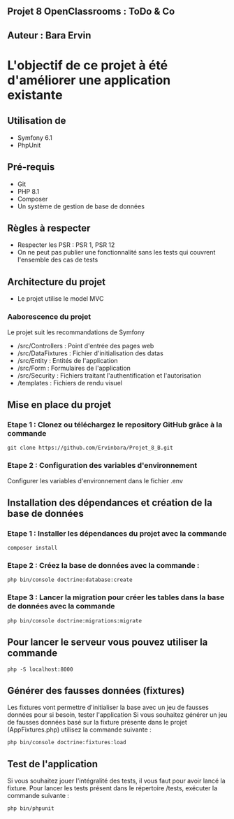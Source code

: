 ## Projet 8 OpenClassrooms : ToDo & Co

## Auteur : Bara Ervin

# L'objectif de ce projet à été d'améliorer une application existante

## Utilisation de 
*  Symfony 6.1
*  PhpUnit
## Pré-requis 
*  Git
*  PHP 8.1
*  Composer
*  Un système de gestion de base de données

## Règles à respecter
*  Respecter les PSR : PSR 1, PSR 12
*  On ne peut pas publier une fonctionnalité sans les tests qui couvrent l'ensemble des cas de tests  

## Architecture du projet
* Le projet utilise le model MVC
### Aaborescence du projet
Le projet suit les recommandations de Symfony
* /src/Controllers : Point d'entrée des pages web   
* /src/DataFixtures : Fichier d'initialisation des datas
* /src/Entity : Entités de l'application   
* /src/Form : Formulaires de l'application   
* /src/Security : Fichiers traitant l'authentification et l'autorisation
* /templates : Fichiers de rendu visuel

## Mise en place du projet

### Etape 1 : Clonez ou téléchargez le repository GitHub grâce à la commande
````
git clone https://github.com/Ervinbara/Projet_8_B.git
````

### Etape 2 : Configuration des variables d'environnement
Configurer les variables d'environnement dans le fichier .env

## Installation des dépendances et création de la base de données

### Etape 1 : Installer les dépendances du projet avec la commande
````
composer install
````
### Etape 2 : Créez la base de données avec la commande :
````
php bin/console doctrine:database:create
````
### Etape 3 : Lancer la migration pour créer les tables dans la base de données avec la commande
````
php bin/console doctrine:migrations:migrate
````
## Pour lancer le serveur vous pouvez utiliser la commande
````
php -S localhost:8000
````
## Générer des fausses données (fixtures)

Les fixtures vont permettre d'initialiser la base avec un jeu de fausses données pour si besoin, tester l'application
Si vous souhaitez générer un jeu de fausses données basé sur la fixture présente dans le projet (AppFixtures.php) utilisez la commande suivante :
````
php bin/console doctrine:fixtures:load
````
## Test de l'application

Si vous souhaitez jouer l'intégralité des tests, il vous faut pour avoir lancé la fixture. 
Pour lancer les tests présent dans le répertoire /tests, exécuter la commande suivante : 
````
php bin/phpunit
````
